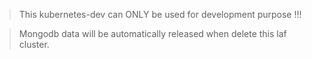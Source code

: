
> This kubernetes-dev can ONLY be used for development purpose !!!

> Mongodb data will be automatically released when delete this laf cluster. 